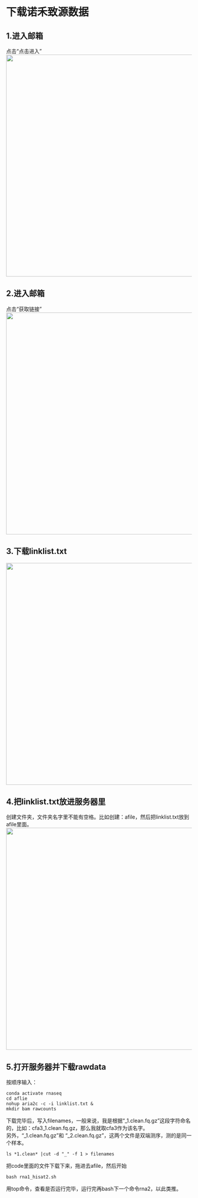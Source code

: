 # 下载诺禾致源数据  

## 1.进入邮箱  
点击“点击进入”  
<img src="https://github.com/y741269430/Download-rawdata/blob/main/images/1.png" width="600" />

## 2.进入邮箱   
点击“获取链接”  
<img src="https://github.com/y741269430/Download-rawdata/blob/main/images/2.png" width="600" />

## 3.下载linklist.txt    
<img src="https://github.com/y741269430/Download-rawdata/blob/main/images/3.png" width="600" />

## 4.把linklist.txt放进服务器里    
创建文件夹，文件夹名字里不能有空格。比如创建：afile，然后把linklist.txt放到afile里面。  
<img src="https://github.com/y741269430/Download-rawdata/blob/main/images/4.png" width="600" />

## 5.打开服务器并下载rawdata  
按顺序输入：  

    conda activate rnaseq
    cd aflie
    nohup aria2c -c -i linklist.txt &
    mkdir bam rawcounts  

下载完毕后，写入filenames，一般来说，我是根据“_1.clean.fq.gz”这段字符命名的，比如：cfa3_1.clean.fq.gz，那么我就取cfa3作为该名字。  
另外，“_1.clean.fq.gz”和 “_2.clean.fq.gz”，这两个文件是双端测序，测的是同一个样本。  

    ls *1.clean* |cut -d "_" -f 1 > filenames

把code里面的文件下载下来，拖进去afile，然后开始  

    bash rna1_hisat2.sh  

用top命令，查看是否运行完毕，运行完再bash下一个命令rna2，以此类推。   

